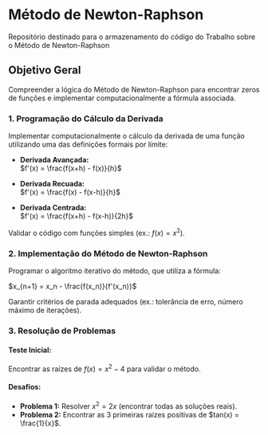 # Método de Newton-Raphson
Repositório destinado para o armazenamento do código do Trabalho sobre o Método de Newton-Raphson

## Objetivo Geral

Compreender a lógica do Método de Newton-Raphson para encontrar zeros de funções e implementar computacionalmente a fórmula associada.

### 1. Programação do Cálculo da Derivada

Implementar computacionalmente o cálculo da derivada de uma função utilizando uma das definições formais por limite:

- **Derivada Avançada:**  
  $f'(x) = \frac{f(x+h) - f(x)}{h}$

- **Derivada Recuada:**  
  $f'(x) = \frac{f(x) - f(x-h)}{h}$

- **Derivada Centrada:**  
  $f'(x) = \frac{f(x+h) - f(x-h)}{2h}$

Validar o código com funções simples (ex.: $f(x) = x^2$).

### 2. Implementação do Método de Newton-Raphson

Programar o algoritmo iterativo do método, que utiliza a fórmula:

$x_{n+1} = x_n - \frac{f(x_n)}{f'(x_n)}$

Garantir critérios de parada adequados (ex.: tolerância de erro, número máximo de iterações).

### 3. Resolução de Problemas

#### Teste Inicial:
Encontrar as raízes de $f(x) = x^2 - 4$ para validar o método.

#### Desafios:
- **Problema 1:** Resolver $x^2 = 2x$ (encontrar todas as soluções reais).
- **Problema 2:** Encontrar as 3 primeiras raízes positivas de $tan(x) = \frac{1}{x}$.
